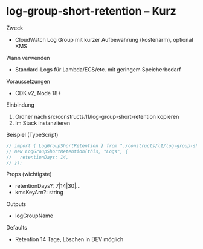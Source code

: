 # log-group-short-retention – Kurz

Zweck
- CloudWatch Log Group mit kurzer Aufbewahrung (kostenarm), optional KMS

Wann verwenden
- Standard-Logs für Lambda/ECS/etc. mit geringem Speicherbedarf

Voraussetzungen
- CDK v2, Node 18+

Einbindung
1) Ordner nach src/constructs/l1/log-group-short-retention kopieren
2) Im Stack instanziieren

Beispiel (TypeScript)
```ts
// import { LogGroupShortRetention } from "./constructs/l1/log-group-short-retention";
// new LogGroupShortRetention(this, "Logs", {
//   retentionDays: 14,
// });
```

Props (wichtigste)
- retentionDays?: 7|14|30|…
- kmsKeyArn?: string

Outputs
- logGroupName

Defaults
- Retention 14 Tage, Löschen in DEV möglich
